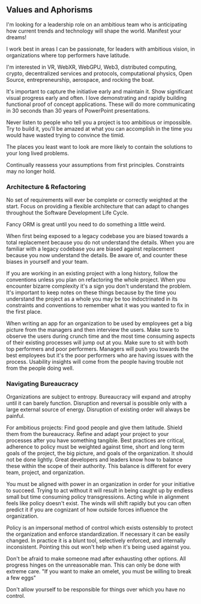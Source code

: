 ## Values and Aphorisms

I'm looking for a leadership role on an ambitious team who is anticipating how current trends and technology will shape the world. Manifest your dreams!

I work best in areas I can be passionate, for leaders with ambitious vision, in organizations where top performers have latitude.  

I'm interested in VR, WebXR, WebGPU, Web3, distributed computing, crypto, decentralized services and protocols, computational physics, Open Source, entrepreneurship, aerospace, and rocking the boat.

It's important to capture the initiative early and maintain it. Show significant visual progress early and often. I love demonstrating and rapidly building functional proof of concept applications. These will do more communicating in 30 seconds than 30 years of PowerPoint presentations.

Never listen to people who tell you a project is too ambitious or impossible. Try to build it, you'll be amazed at what you can accomplish in the time you would have wasted trying to convince the timid.

The places you least want to look are more likely to contain the solutions to your long lived problems.

Continually reassess your assumptions from first principles. Constraints may no longer hold.

### Architecture & Refactoring
No set of requirements will ever be complete or correctly weighted at the start. Focus on providing a flexible architecture that can adapt to changes throughout the Software Development Life Cycle.

Fancy ORM is great until you need to do something a little weird.

When first being exposed to a legacy codebase you are biased towards a total replacement because you do not understand the details. When you are familiar with a legacy codebase you are biased against replacement because you now understand the details. Be aware of, and counter these biases in yourself and your team.

If you are working in an existing project with a long history, follow the conventions unless you plan on refactoring the whole project. When you encounter bizarre complexity it's a sign you don't understand the problem. It's important to keep notes on these things because by the time you understand the project as a whole you may be too indoctrinated in its constraints and conventions to remember what it was you wanted to fix in the first place.

When writing an app for an organization to be used by employees get a big picture from the managers and then interview the users.  Make sure to observe the users during crunch time and the most time consuming aspects of their existing processes will jump out at you. Make sure to sit with both top performers and poor performers. Managers will push you towards the best employees but it's the poor performers who are having issues with the process.  Usability insights will come from the people having trouble not from the people doing well.

### Navigating Bureaucracy  
Organizations are subject to entropy. Bureaucracy will expand and atrophy until it can barely function.  Disruption and reversal is possible only with a large external source of energy. Disruption of existing order will always be painful.

For ambitious projects: Find good people and give them latitude. Shield them from the bureaucracy. Refine and adapt your project to your processes after you have something tangible. Best practices are critical, adherence to policy must be weighted against time, short and long term goals of the project, the big picture, and goals of the organization. It should not be done lightly. Great developers and leaders know how to balance these within the scope of their authority. This balance is different for every team, project, and organization.

You must be aligned with power in an organization in order for your initiative to succeed.  Trying to act without it will result in being caught up by endless small but time consuming policy transgressions.  Acting while in alignment feels like policy doesn't exist. The winds will shift rapidly but you can often predict it if you are cognizant of how outside forces influence the organization.

Policy is an impersonal method of control which exists ostensibly to protect the organization and enforce standardization. If necessary it can be easily changed. In practice it is a blunt tool, selectively enforced, and internally inconsistent. Pointing this out won't help when it's being used against you.

Don't be afraid to make someone mad after exhausting other options.  All progress hinges on the unreasonable man. This can only be done with extreme care. "If you want to make an omelet, you must be willing to break a few eggs"

Don't allow yourself to be responsible for things over which you have no control.
